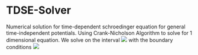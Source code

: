 # TDSE-Solver
Numerical solution for time-dependent schroedinger equation for general time-independent potentials. 
Using Crank-Nicholson Algorithm to solve for 1 dimensional equation.
We solve on the interval <img src="https://latex.codecogs.com/gif.latex?x\in[a,b]" />
with the boundary conditions <img src="https://latex.codecogs.com/gif.latex?\Phi(a,t)=\Phi(b,t)=0" />